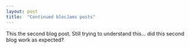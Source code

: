 ```yaml
---
layout: post
title:  "Continued blocJams posts"
---
```


This the second blog post. Still trying to understand this... did this second blog work as expected?

